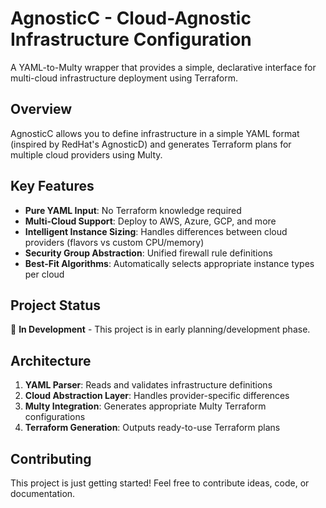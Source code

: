 # AgnosticC - Cloud-Agnostic Infrastructure Configuration

A YAML-to-Multy wrapper that provides a simple, declarative interface for multi-cloud infrastructure deployment using Terraform.

## Overview

AgnosticC allows you to define infrastructure in a simple YAML format (inspired by RedHat's AgnosticD) and generates Terraform plans for multiple cloud providers using Multy.

## Key Features

- **Pure YAML Input**: No Terraform knowledge required
- **Multi-Cloud Support**: Deploy to AWS, Azure, GCP, and more
- **Intelligent Instance Sizing**: Handles differences between cloud providers (flavors vs custom CPU/memory)
- **Security Group Abstraction**: Unified firewall rule definitions
- **Best-Fit Algorithms**: Automatically selects appropriate instance types per cloud

## Project Status

🚧 **In Development** - This project is in early planning/development phase.

## Architecture

1. **YAML Parser**: Reads and validates infrastructure definitions
2. **Cloud Abstraction Layer**: Handles provider-specific differences
3. **Multy Integration**: Generates appropriate Multy Terraform configurations
4. **Terraform Generation**: Outputs ready-to-use Terraform plans

## Contributing

This project is just getting started! Feel free to contribute ideas, code, or documentation.
